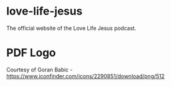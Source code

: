 # love-life-jesus
The official website of the Love Life Jesus podcast.

# PDF Logo
Courtesy of Goran Babic - https://www.iconfinder.com/icons/2290851/download/png/512